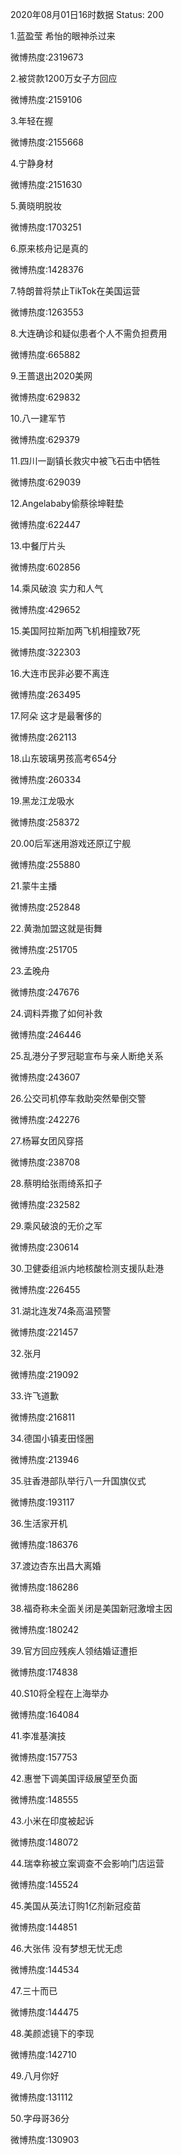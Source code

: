2020年08月01日16时数据
Status: 200

1.蓝盈莹 希怡的眼神杀过来

微博热度:2319673

2.被贷款1200万女子方回应

微博热度:2159106

3.年轻在握

微博热度:2155668

4.宁静身材

微博热度:2151630

5.黄晓明脱妆

微博热度:1703251

6.原来核舟记是真的

微博热度:1428376

7.特朗普将禁止TikTok在美国运营

微博热度:1263553

8.大连确诊和疑似患者个人不需负担费用

微博热度:665882

9.王蔷退出2020美网

微博热度:629832

10.八一建军节

微博热度:629379

11.四川一副镇长救灾中被飞石击中牺牲

微博热度:629039

12.Angelababy偷蔡徐坤鞋垫

微博热度:622447

13.中餐厅片头

微博热度:602856

14.乘风破浪 实力和人气

微博热度:429652

15.美国阿拉斯加两飞机相撞致7死

微博热度:322303

16.大连市民非必要不离连

微博热度:263495

17.阿朵 这才是最奢侈的

微博热度:262113

18.山东玻璃男孩高考654分

微博热度:260334

19.黑龙江龙吸水

微博热度:258372

20.00后军迷用游戏还原辽宁舰

微博热度:255880

21.蒙牛主播

微博热度:252848

22.黄渤加盟这就是街舞

微博热度:251705

23.孟晚舟

微博热度:247676

24.调料弄撒了如何补救

微博热度:246446

25.乱港分子罗冠聪宣布与亲人断绝关系

微博热度:243607

26.公交司机停车救助突然晕倒交警

微博热度:242276

27.杨幂女团风穿搭

微博热度:238708

28.蔡明给张雨绮系扣子

微博热度:232582

29.乘风破浪的无价之军

微博热度:230614

30.卫健委组派内地核酸检测支援队赴港

微博热度:226455

31.湖北连发74条高温预警

微博热度:221457

32.张月

微博热度:219092

33.许飞道歉

微博热度:216811

34.德国小镇麦田怪圈

微博热度:213946

35.驻香港部队举行八一升国旗仪式

微博热度:193117

36.生活家开机

微博热度:186376

37.渡边杏东出昌大离婚

微博热度:186286

38.福奇称未全面关闭是美国新冠激增主因

微博热度:180242

39.官方回应残疾人领结婚证遭拒

微博热度:174838

40.S10将全程在上海举办

微博热度:164084

41.李准基演技

微博热度:157753

42.惠誉下调美国评级展望至负面

微博热度:148555

43.小米在印度被起诉

微博热度:148072

44.瑞幸称被立案调查不会影响门店运营

微博热度:145524

45.美国从英法订购1亿剂新冠疫苗

微博热度:144851

46.大张伟 没有梦想无忧无虑

微博热度:144534

47.三十而已

微博热度:144475

48.美颜滤镜下的李现

微博热度:142710

49.八月你好

微博热度:131112

50.字母哥36分

微博热度:130903

